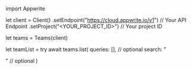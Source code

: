 import Appwrite

let client = Client()
    .setEndpoint("https://cloud.appwrite.io/v1") // Your API Endpoint
    .setProject("&lt;YOUR_PROJECT_ID&gt;") // Your project ID

let teams = Teams(client)

let teamList = try await teams.list(
    queries: [], // optional
    search: "<SEARCH>" // optional
)

